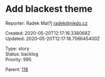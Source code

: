 # Add blackest theme

Reporter: Radek Mat?j <radek@nikdo.cz>  

Created: 2020-05-20T12:17:16.338068Z  
Updated: 2020-05-20T12:17:18.756645400Z

Type: story  
Status: backlog  
Priority: 995

Parent: [118](118.md "Night tool tip")
